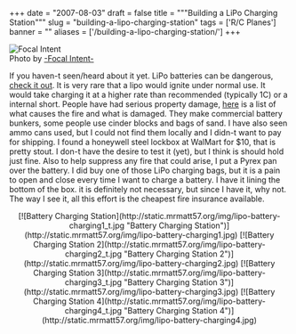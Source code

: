
+++
date = "2007-08-03"
draft = false
title = """Building a LiPo Charging Station"""
slug = "building-a-lipo-charging-station"
tags = ['R/C Planes']
banner = ""
aliases = ['/building-a-lipo-charging-station/']
+++


![Focal Intent](http://static.mrmatt57.org/img/lipo-station.jpg)<span id="credits">  
 Photo by [-Focal Intent-](http://www.flickr.com/photos/focalintent/1333439650/)</span>

If you haven-t seen/heard about it yet. LiPo batteries can be dangerous, [check it out](http://www.youtube.com/results?search_query=lipo+fire&search=Search). It is very rare that a lipo would ignite under normal use. It would take charging it at a higher rate than recommended (typically 1C) or a internal short. People have had serious property damage, [here](http://www.rcgroups.com/forums/showthread.php?t=209187) is a list of what causes the fire and what is damaged. They make commercial battery bunkers, some people use cinder blocks and bags of sand. I have also seen ammo cans used, but I could not find them locally and I didn-t want to pay for shipping. I found a honeywell steel lockbox at WalMart for $10, that is pretty stout. I don-t have the desire to test it (yet), but I think is should hold just fine. Also to help suppress any fire that could arise, I put a Pyrex pan over the battery. I did buy one of those LiPo charging bags, but it is a pain to open and close every time I want to charge a battery. I have it lining the bottom of the box. it is definitely not necessary, but since I have it, why not. The way I see it, all this effort is the cheapest fire insurance available.

<center>[![Battery Charging Station](http://static.mrmatt57.org/img/lipo-battery-charging1_t.jpg "Battery Charging Station")](http://static.mrmatt57.org/img/lipo-battery-charging1.jpg) [![Battery Charging Station 2](http://static.mrmatt57.org/img/lipo-battery-charging2_t.jpg "Battery Charging Station 2")](http://static.mrmatt57.org/img/lipo-battery-charging2.jpg) [![Battery Charging Station 3](http://static.mrmatt57.org/img/lipo-battery-charging3_t.jpg "Battery Charging Station 3")](http://static.mrmatt57.org/img/lipo-battery-charging3.jpg) [![Battery Charging Station 4](http://static.mrmatt57.org/img/lipo-battery-charging4_t.jpg "Battery Charging Station 4")](http://static.mrmatt57.org/img/lipo-battery-charging4.jpg)</center>


